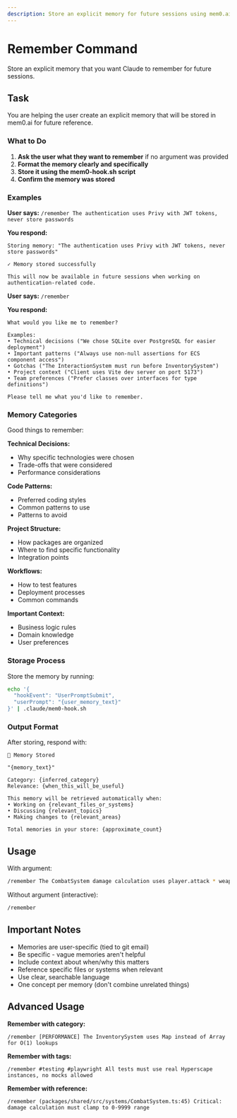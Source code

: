 ```yaml
---
description: Store an explicit memory for future sessions using mem0.ai integration
---
```


# Remember Command

Store an explicit memory that you want Claude to remember for future sessions.

## Task

You are helping the user create an explicit memory that will be stored in mem0.ai for future reference.

### What to Do

1. **Ask the user what they want to remember** if no argument was provided
2. **Format the memory clearly and specifically**
3. **Store it using the mem0-hook.sh script**
4. **Confirm the memory was stored**

### Examples

**User says:** `/remember The authentication uses Privy with JWT tokens, never store passwords`

**You respond:**
```
Storing memory: "The authentication uses Privy with JWT tokens, never store passwords"

✓ Memory stored successfully

This will now be available in future sessions when working on authentication-related code.
```

**User says:** `/remember`

**You respond:**
```
What would you like me to remember?

Examples:
• Technical decisions ("We chose SQLite over PostgreSQL for easier deployment")
• Important patterns ("Always use non-null assertions for ECS component access")
• Gotchas ("The InteractionSystem must run before InventorySystem")
• Project context ("Client uses Vite dev server on port 5173")
• Team preferences ("Prefer classes over interfaces for type definitions")

Please tell me what you'd like to remember.
```

### Memory Categories

Good things to remember:

**Technical Decisions:**
- Why specific technologies were chosen
- Trade-offs that were considered
- Performance considerations

**Code Patterns:**
- Preferred coding styles
- Common patterns to use
- Patterns to avoid

**Project Structure:**
- How packages are organized
- Where to find specific functionality
- Integration points

**Workflows:**
- How to test features
- Deployment processes
- Common commands

**Important Context:**
- Business logic rules
- Domain knowledge
- User preferences

### Storage Process

Store the memory by running:

```bash
echo '{
  "hookEvent": "UserPromptSubmit",
  "userPrompt": "{user_memory_text}"
}' | .claude/mem0-hook.sh
```

### Output Format

After storing, respond with:

```
📝 Memory Stored

"{memory_text}"

Category: {inferred_category}
Relevance: {when_this_will_be_useful}

This memory will be retrieved automatically when:
• Working on {relevant_files_or_systems}
• Discussing {relevant_topics}
• Making changes to {relevant_areas}

Total memories in your store: {approximate_count}
```

## Usage

With argument:
```bash
/remember The CombatSystem damage calculation uses player.attack * weapon.damage / target.defense
```

Without argument (interactive):
```bash
/remember
```

## Important Notes

- Memories are user-specific (tied to git email)
- Be specific - vague memories aren't helpful
- Include context about when/why this matters
- Reference specific files or systems when relevant
- Use clear, searchable language
- One concept per memory (don't combine unrelated things)

## Advanced Usage

**Remember with category:**
```
/remember [PERFORMANCE] The InventorySystem uses Map instead of Array for O(1) lookups
```

**Remember with tags:**
```
/remember #testing #playwright All tests must use real Hyperscape instances, no mocks allowed
```

**Remember with reference:**
```
/remember (packages/shared/src/systems/CombatSystem.ts:45) Critical: damage calculation must clamp to 0-9999 range
```

